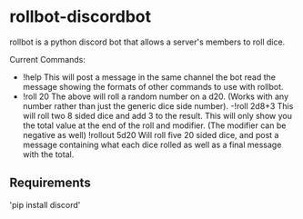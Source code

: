 # rollbot-discordbot

rollbot is a python discord bot that allows a server's members to roll dice.

Current Commands:
- !help
This will post a message in the same channel the bot read the message showing the formats of other commands to use with rollbot.
- !roll 20
The above will roll a random number on a d20. (Works with any number rather than just the generic dice side number).
-!roll 2d8+3
This will roll two 8 sided dice and add 3 to the result. This will only show you the total value at the end of the roll and modifier. (The modifier can be negative as well)
!rollout 5d20
Will roll five 20 sided dice, and post a message containing what each dice rolled as well as a final message with the total.


## Requirements
'pip install discord'

